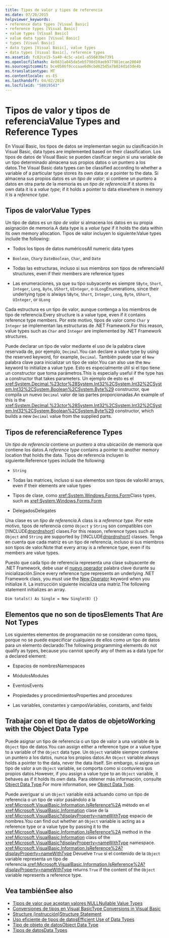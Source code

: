 ```yaml
---
title: Tipos de valor y tipos de referencia
ms.date: 07/20/2015
helpviewer_keywords:
- reference data types [Visual Basic]
- reference types [Visual Basic]
- value types [Visual Basic]
- value data types [Visual Basic]
- types [Visual Basic]
- data types [Visual Basic], value types
- data types [Visual Basic], reference types
ms.assetid: fc82ce15-5a40-4c5c-a1e1-a556830e7391
ms.openlocfilehash: 4e0831a045da5eb5798d10aeb977981ecae20040
ms.sourcegitcommit: bce0586f0cccaae6d6cbd625d5a7b824d1d3de4b
ms.translationtype: MT
ms.contentlocale: es-ES
ms.lasthandoff: 04/02/2019
ms.locfileid: "58819543"
---
```

# <a name="value-types-and-reference-types"></a><span data-ttu-id="a5673-102">Tipos de valor y tipos de referencia</span><span class="sxs-lookup"><span data-stu-id="a5673-102">Value Types and Reference Types</span></span>
<span data-ttu-id="a5673-103">En Visual Basic, los tipos de datos se implementan según su clasificación.</span><span class="sxs-lookup"><span data-stu-id="a5673-103">In Visual Basic, data types are implemented based on their classification.</span></span> <span data-ttu-id="a5673-104">Los tipos de datos de Visual Basic se pueden clasificar según si una variable de un tipo determinado almacena sus propios datos o un puntero a los datos.</span><span class="sxs-lookup"><span data-stu-id="a5673-104">The Visual Basic data types can be classified according to whether a variable of a particular type stores its own data or a pointer to the data.</span></span> <span data-ttu-id="a5673-105">Si almacena sus propios datos es un *tipo de valor*; si contiene un puntero a datos en otra parte de la memoria es un *tipo de referencia*.</span><span class="sxs-lookup"><span data-stu-id="a5673-105">If it stores its own data it is a *value type*; if it holds a pointer to data elsewhere in memory it is a *reference type*.</span></span>  
  
## <a name="value-types"></a><span data-ttu-id="a5673-106">Tipos de valor</span><span class="sxs-lookup"><span data-stu-id="a5673-106">Value Types</span></span>  
 <span data-ttu-id="a5673-107">Un tipo de datos es un *tipo de valor* si almacena los datos en su propia asignación de memoria.</span><span class="sxs-lookup"><span data-stu-id="a5673-107">A data type is a *value type* if it holds the data within its own memory allocation.</span></span> <span data-ttu-id="a5673-108">Tipos de valor incluyen lo siguiente:</span><span class="sxs-lookup"><span data-stu-id="a5673-108">Value types include the following:</span></span>  
  
-   <span data-ttu-id="a5673-109">Todos los tipos de datos numéricos</span><span class="sxs-lookup"><span data-stu-id="a5673-109">All numeric data types</span></span>  
  
-   <span data-ttu-id="a5673-110">`Boolean`, `Char`y `Date`</span><span class="sxs-lookup"><span data-stu-id="a5673-110">`Boolean`, `Char`, and `Date`</span></span>  
  
-   <span data-ttu-id="a5673-111">Todas las estructuras, incluso si sus miembros son tipos de referencia</span><span class="sxs-lookup"><span data-stu-id="a5673-111">All structures, even if their members are reference types</span></span>  
  
-   <span data-ttu-id="a5673-112">Las enumeraciones, ya que su tipo subyacente es siempre `SByte`, `Short`, `Integer`, `Long`, `Byte`, `UShort`, `UInteger`, o `ULong`</span><span class="sxs-lookup"><span data-stu-id="a5673-112">Enumerations, since their underlying type is always `SByte`, `Short`, `Integer`, `Long`, `Byte`, `UShort`, `UInteger`, or `ULong`</span></span>  
  
 <span data-ttu-id="a5673-113">Cada estructura es un tipo de valor, aunque contenga a los miembros de tipo de referencia.</span><span class="sxs-lookup"><span data-stu-id="a5673-113">Every structure is a value type, even if it contains reference type members.</span></span> <span data-ttu-id="a5673-114">Por este motivo, tipos de valor como `Char` y `Integer` se implementan las estructuras de .NET Framework.</span><span class="sxs-lookup"><span data-stu-id="a5673-114">For this reason, value types such as `Char` and `Integer` are implemented by .NET Framework structures.</span></span>  
  
 <span data-ttu-id="a5673-115">Puede declarar un tipo de valor mediante el uso de la palabra clave reservada de, por ejemplo, `Decimal`.</span><span class="sxs-lookup"><span data-stu-id="a5673-115">You can declare a value type by using the reserved keyword, for example, `Decimal`.</span></span> <span data-ttu-id="a5673-116">También puede usar el `New` palabra clave para inicializar un tipo de valor.</span><span class="sxs-lookup"><span data-stu-id="a5673-116">You can also use the `New` keyword to initialize a value type.</span></span> <span data-ttu-id="a5673-117">Esto es especialmente útil si el tipo tiene un constructor que toma parámetros.</span><span class="sxs-lookup"><span data-stu-id="a5673-117">This is especially useful if the type has a constructor that takes parameters.</span></span> <span data-ttu-id="a5673-118">Un ejemplo de esto es el <xref:System.Decimal.%23ctor%28System.Int32%2CSystem.Int32%2CSystem.Int32%2CSystem.Boolean%2CSystem.Byte%29> constructor, que compila un nuevo `Decimal` valor de las partes proporcionadas.</span><span class="sxs-lookup"><span data-stu-id="a5673-118">An example of this is the <xref:System.Decimal.%23ctor%28System.Int32%2CSystem.Int32%2CSystem.Int32%2CSystem.Boolean%2CSystem.Byte%29> constructor, which builds a new `Decimal` value from the supplied parts.</span></span>  
  
## <a name="reference-types"></a><span data-ttu-id="a5673-119">Tipos de referencia</span><span class="sxs-lookup"><span data-stu-id="a5673-119">Reference Types</span></span>  
 <span data-ttu-id="a5673-120">Un *tipo de referencia* contiene un puntero a otra ubicación de memoria que contiene los datos.</span><span class="sxs-lookup"><span data-stu-id="a5673-120">A *reference type* contains a pointer to another memory location that holds the data.</span></span> <span data-ttu-id="a5673-121">Tipos de referencia incluyen lo siguiente:</span><span class="sxs-lookup"><span data-stu-id="a5673-121">Reference types include the following:</span></span>  
  
-   `String`  
  
-   <span data-ttu-id="a5673-122">Todas las matrices, incluso si sus elementos son tipos de valor</span><span class="sxs-lookup"><span data-stu-id="a5673-122">All arrays, even if their elements are value types</span></span>  
  
-   <span data-ttu-id="a5673-123">Tipos de clase, como <xref:System.Windows.Forms.Form></span><span class="sxs-lookup"><span data-stu-id="a5673-123">Class types, such as <xref:System.Windows.Forms.Form></span></span>  
  
-   <span data-ttu-id="a5673-124">Delegados</span><span class="sxs-lookup"><span data-stu-id="a5673-124">Delegates</span></span>  
  
 <span data-ttu-id="a5673-125">Una clase es un *tipo de referencia*.</span><span class="sxs-lookup"><span data-stu-id="a5673-125">A class is a *reference type*.</span></span> <span data-ttu-id="a5673-126">Por este motivo, tipos de referencia como `Object` y `String` son compatibles con [!INCLUDE[dnprdnshort](~/includes/dnprdnshort-md.md)] clases.</span><span class="sxs-lookup"><span data-stu-id="a5673-126">For this reason, reference types such as `Object` and `String` are supported by [!INCLUDE[dnprdnshort](~/includes/dnprdnshort-md.md)] classes.</span></span> <span data-ttu-id="a5673-127">Tenga en cuenta que cada matriz es un tipo de referencia, incluso si sus miembros son tipos de valor.</span><span class="sxs-lookup"><span data-stu-id="a5673-127">Note that every array is a reference type, even if its members are value types.</span></span>  
  
 <span data-ttu-id="a5673-128">Puesto que cada tipo de referencia representa una clase subyacente de .NET Framework, debe usar el [nuevo operador](../../../../visual-basic/language-reference/operators/new-operator.md) palabra clave durante su inicialización.</span><span class="sxs-lookup"><span data-stu-id="a5673-128">Since every reference type represents an underlying .NET Framework class, you must use the [New Operator](../../../../visual-basic/language-reference/operators/new-operator.md) keyword when you initialize it.</span></span> <span data-ttu-id="a5673-129">La instrucción siguiente inicializa una matriz.</span><span class="sxs-lookup"><span data-stu-id="a5673-129">The following statement initializes an array.</span></span>  
  
```  
Dim totals() As Single = New Single(8) {}  
```  
  
## <a name="elements-that-are-not-types"></a><span data-ttu-id="a5673-130">Elementos que no son de tipos</span><span class="sxs-lookup"><span data-stu-id="a5673-130">Elements That Are Not Types</span></span>  
 <span data-ttu-id="a5673-131">Los siguientes elementos de programación no se consideran como tipos, porque no se puede especificar cualquiera de ellos como un tipo de datos para un elemento declarado:</span><span class="sxs-lookup"><span data-stu-id="a5673-131">The following programming elements do not qualify as types, because you cannot specify any of them as a data type for a declared element:</span></span>  
  
-   <span data-ttu-id="a5673-132">Espacios de nombres</span><span class="sxs-lookup"><span data-stu-id="a5673-132">Namespaces</span></span>  
  
-   <span data-ttu-id="a5673-133">Módulos</span><span class="sxs-lookup"><span data-stu-id="a5673-133">Modules</span></span>  
  
-   <span data-ttu-id="a5673-134">Eventos</span><span class="sxs-lookup"><span data-stu-id="a5673-134">Events</span></span>  
  
-   <span data-ttu-id="a5673-135">Propiedades y procedimientos</span><span class="sxs-lookup"><span data-stu-id="a5673-135">Properties and procedures</span></span>  
  
-   <span data-ttu-id="a5673-136">Las variables, constantes y campos</span><span class="sxs-lookup"><span data-stu-id="a5673-136">Variables, constants, and fields</span></span>  
  
## <a name="working-with-the-object-data-type"></a><span data-ttu-id="a5673-137">Trabajar con el tipo de datos de objeto</span><span class="sxs-lookup"><span data-stu-id="a5673-137">Working with the Object Data Type</span></span>  
 <span data-ttu-id="a5673-138">Puede asignar un tipo de referencia o un tipo de valor a una variable de la `Object` tipo de datos.</span><span class="sxs-lookup"><span data-stu-id="a5673-138">You can assign either a reference type or a value type to a variable of the `Object` data type.</span></span> <span data-ttu-id="a5673-139">Un `Object` variable siempre contiene un puntero a los datos, nunca los propios datos.</span><span class="sxs-lookup"><span data-stu-id="a5673-139">An `Object` variable always holds a pointer to the data, never the data itself.</span></span> <span data-ttu-id="a5673-140">Sin embargo, si asigna un tipo de valor a un `Object` variable, se comporta como si contuviera sus propios datos.</span><span class="sxs-lookup"><span data-stu-id="a5673-140">However, if you assign a value type to an `Object` variable, it behaves as if it holds its own data.</span></span> <span data-ttu-id="a5673-141">Para obtener más información, consulte [Object Data Type](../../../../visual-basic/language-reference/data-types/object-data-type.md).</span><span class="sxs-lookup"><span data-stu-id="a5673-141">For more information, see [Object Data Type](../../../../visual-basic/language-reference/data-types/object-data-type.md).</span></span>  
  
 <span data-ttu-id="a5673-142">Puede averiguar si un `Object` variable está actuando como un tipo de referencia o un tipo de valor pasándolo a la <xref:Microsoft.VisualBasic.Information.IsReference%2A> método en el <xref:Microsoft.VisualBasic.Information> clase de la <xref:Microsoft.VisualBasic?displayProperty=nameWithType> espacio de nombres.</span><span class="sxs-lookup"><span data-stu-id="a5673-142">You can find out whether an `Object` variable is acting as a reference type or a value type by passing it to the <xref:Microsoft.VisualBasic.Information.IsReference%2A> method in the <xref:Microsoft.VisualBasic.Information> class of the <xref:Microsoft.VisualBasic?displayProperty=nameWithType> namespace.</span></span> <span data-ttu-id="a5673-143"><xref:Microsoft.VisualBasic.Information.IsReference%2A?displayProperty=nameWithType> Devuelve `True` si el contenido de la `Object` variable representa un tipo de referencia.</span><span class="sxs-lookup"><span data-stu-id="a5673-143"><xref:Microsoft.VisualBasic.Information.IsReference%2A?displayProperty=nameWithType> returns `True` if the content of the `Object` variable represents a reference type.</span></span>  
  
## <a name="see-also"></a><span data-ttu-id="a5673-144">Vea también</span><span class="sxs-lookup"><span data-stu-id="a5673-144">See also</span></span>

- [<span data-ttu-id="a5673-145">Tipos de valor que aceptan valores NULL</span><span class="sxs-lookup"><span data-stu-id="a5673-145">Nullable Value Types</span></span>](../../../../visual-basic/programming-guide/language-features/data-types/nullable-value-types.md)
- [<span data-ttu-id="a5673-146">Conversiones de tipos en Visual Basic</span><span class="sxs-lookup"><span data-stu-id="a5673-146">Type Conversions in Visual Basic</span></span>](../../../../visual-basic/programming-guide/language-features/data-types/type-conversions.md)
- [<span data-ttu-id="a5673-147">Structure (instrucción)</span><span class="sxs-lookup"><span data-stu-id="a5673-147">Structure Statement</span></span>](../../../../visual-basic/language-reference/statements/structure-statement.md)
- [<span data-ttu-id="a5673-148">Uso eficiente de tipos de datos</span><span class="sxs-lookup"><span data-stu-id="a5673-148">Efficient Use of Data Types</span></span>](../../../../visual-basic/programming-guide/language-features/data-types/efficient-use-of-data-types.md)
- [<span data-ttu-id="a5673-149">Tipo de objeto de datos</span><span class="sxs-lookup"><span data-stu-id="a5673-149">Object Data Type</span></span>](../../../../visual-basic/language-reference/data-types/object-data-type.md)
- [<span data-ttu-id="a5673-150">Tipos de datos</span><span class="sxs-lookup"><span data-stu-id="a5673-150">Data Types</span></span>](../../../../visual-basic/programming-guide/language-features/data-types/index.md)
